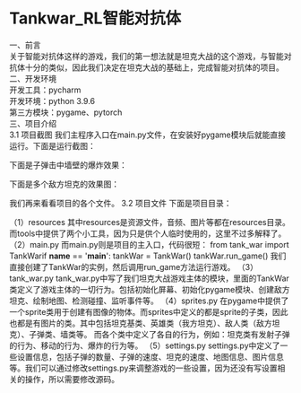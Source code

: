 # Tankwar_RL智能对抗体  
一、前言  
关于智能对抗体这样的游戏，我们的第一想法就是坦克大战的这个游戏，与智能对抗体十分的类似，因此我们决定在坦克大战的基础上，完成智能对抗体的项目。  
二、开发环境  
开发工具：pycharm  
开发环境：python 3.9.6  
第三方模块：pygame、pytorch  
三、项目介绍  
3.1 项目截图
我们主程序入口在main.py文件，在安装好pygame模块后就能直接运行。下面是运行截图：

下面是子弹击中墙壁的爆炸效果：

下面是多个敌方坦克的效果图：

我们再来看看项目的各个文件。
3.2 项目文件
下面是项目目录：

（1）resources
其中resources是资源文件，音频、图片等都在resources目录。而tools中提供了两个小工具，因为只是供个人临时使用的，这里不过多解释了。
（2）main.py
而main.py则是项目的主入口，代码很短：
from tank_war import TankWarif __name__ == '__main__':    tankWar = TankWar()    tankWar.run_game()
我们直接创建了TankWar的实例，然后调用run_game方法运行游戏。
（3）tank_war.py
tank_war.py中写了我们坦克大战游戏主体的模块，里面的TankWar类定义了游戏主体的一切行为。包括初始化屏幕、初始化pygame模块、创建敌方坦克、绘制地图、检测碰撞、监听事件等。
（4）sprites.py
在pygame中提供了一个sprite类用于创建有图像的物体。而sprites中定义的都是sprite的子类，因此也都是有图片的类。其中包括坦克基类、英雄类（我方坦克）、敌人类（敌方坦克）、子弹类、墙类等。
而各个类中定义了各自的行为，例如：坦克类有发射子弹的行为、移动的行为、爆炸的行为等。
（5）settings.py
settings.py中定义了一些设置信息，包括子弹的数量、子弹的速度、坦克的速度、地图信息、图片信息等。我们可以通过修改settings.py来调整游戏的一些设置，因为还没有写设置相关的操作，所以需要修改源码。
